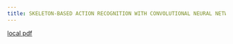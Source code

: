 ```yaml
---
title: SKELETON-BASED ACTION RECOGNITION WITH CONVOLUTIONAL NEURAL NETWORKS
---
```


[local pdf](../../../pdfs/SKELETON-BASED%20ACTION%20RECOGNITION%20WITH%20CONVOLUTIONAL%20NEURAL%20NETWORKS.pdf)
